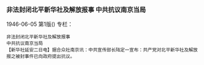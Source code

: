 ### 非法封闭北平新华社及解放报事  中共抗议南京当局

1946-06-05
第1版()
专栏：

    非法封闭北平新华社及解放报事
    中共抗议南京当局
    【新华社延安二日电】据合众社南京讯：中共宣传部长陆定一宣布：共产党对北平新华社及解放报之被封事件已向政府提出抗议。
